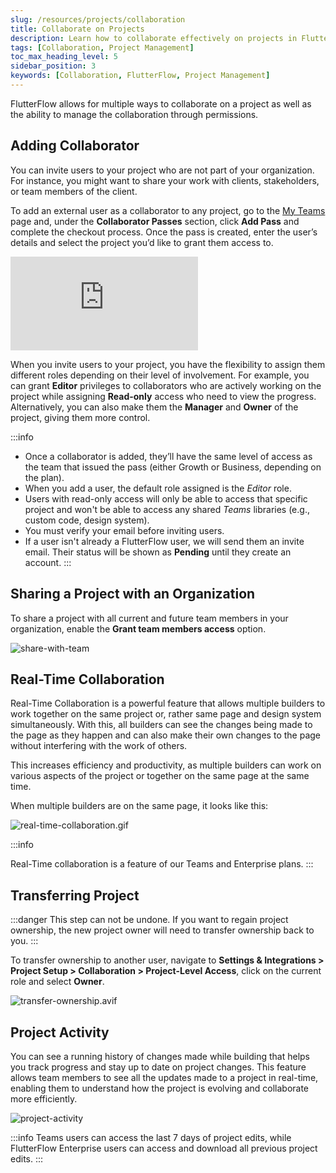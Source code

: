 ```yaml
---
slug: /resources/projects/collaboration
title: Collaborate on Projects
description: Learn how to collaborate effectively on projects in FlutterFlow, including best practices for teamwork and project management.
tags: [Collaboration, Project Management]
toc_max_heading_level: 5
sidebar_position: 3
keywords: [Collaboration, FlutterFlow, Project Management]
---
```


FlutterFlow allows for multiple ways to collaborate on a project as well as the
ability to manage the collaboration through permissions.

## Adding Collaborator

You can invite users to your project who are not part of your organization.
For instance, you might want to share your work with clients, stakeholders, or
team members of the client.

To add an external user as a collaborator to any project, go to the [My Teams](https://app.flutterflow.io/team) page and, under the **Collaborator Passes** section, click **Add Pass** and complete the checkout process. Once the pass is created, enter the user’s details and select the project you’d like to grant them access to.

<div style={{
    position: 'relative',
    paddingBottom: 'calc(56.67989417989418% + 41px)', // Keeps the aspect ratio and additional padding
    height: 0,
    width: '100%'}}>
    <iframe 
        src="https://demo.arcade.software/s5nU2VYbrMppj4CRxiGZ?embed&show_copy_link=true"
        title=""
        style={{
            position: 'absolute',
            top: 0,
            left: 0,
            width: '100%',
            height: '100%',
            colorScheme: 'light'
        }}
        frameborder="0"
        loading="lazy"
        webkitAllowFullScreen
        mozAllowFullScreen
        allowFullScreen
        allow="clipboard-write">
    </iframe>
</div>
<p></p>

When you invite users to your project, you have the flexibility to assign them
different roles depending on their level of involvement. For example, you can
grant **Editor** privileges to collaborators who are actively working on the
project while assigning **Read-only** access who need to view the progress.
Alternatively, you can also make them the **Manager** and **Owner** of the project, giving them more control.

:::info
- Once a collaborator is added, they’ll have the same level of access as the team that issued the pass (either Growth or Business, depending on the plan).
- When you add a user, the default role assigned is the *Editor* role.
- Users with read-only access will only be able to access that specific project
  and won't be able to access any shared *Teams* libraries (e.g., custom code,
  design system).
- You must verify your email before inviting users.
- If a user isn't already a FlutterFlow user, we will send them an invite email.
  Their status will be shown as **Pending** until they create an account.
  :::


## Sharing a Project with an Organization

To share a project with all current and future team members in your organization, enable the **Grant team members access** option.

![share-with-team](imgs/share-with-team.avif)

## Real-Time Collaboration

Real-Time Collaboration is a powerful feature that allows multiple builders to
work together on the same project or, rather same page and design system
simultaneously. With this, all builders can see the changes being made to the
page as they happen and can also make their own changes to the page without
interfering with the work of others.

This increases efficiency and productivity, as multiple builders can work on
various aspects of the project or together on the same page at the same time.

When multiple builders are on the same page, it looks like this:

![real-time-collaboration.gif](../../../static/img/real-time-collaboration.gif)

:::info

Real-Time collaboration is a feature of our Teams and Enterprise plans.
  :::

## Transferring Project

:::danger
This step can not be undone. If you want to regain project ownership, the new
project owner will need to transfer ownership back to you.
:::

To transfer ownership to another user, navigate to **Settings & Integrations > Project Setup > Collaboration > Project-Level Access**, click on the current role and select **Owner**.

![transfer-ownership.avif](imgs/transfer-ownership.avif)

## Project Activity

You can see a running history of changes made while building that helps you
track progress and stay up to date on project changes. This feature allows team
members to see all the updates made to a project in real-time, enabling them to
understand how the project is evolving and collaborate more efficiently.

![project-activity](imgs/project-activity.avif)

:::info
Teams users can access the last 7 days of project edits, while FlutterFlow
Enterprise users can access and download all previous project edits.
:::